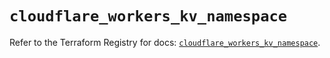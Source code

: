 # `cloudflare_workers_kv_namespace`

Refer to the Terraform Registry for docs: [`cloudflare_workers_kv_namespace`](https://registry.terraform.io/providers/cloudflare/cloudflare/4.31.0/docs/resources/workers_kv_namespace).
